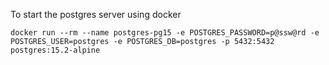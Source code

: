 To start the postgres server using docker
``` /bin/sh
docker run --rm --name postgres-pg15 -e POSTGRES_PASSWORD=p@ssw@rd -e POSTGRES_USER=postgres -e POSTGRES_DB=postgres -p 5432:5432 postgres:15.2-alpine
```